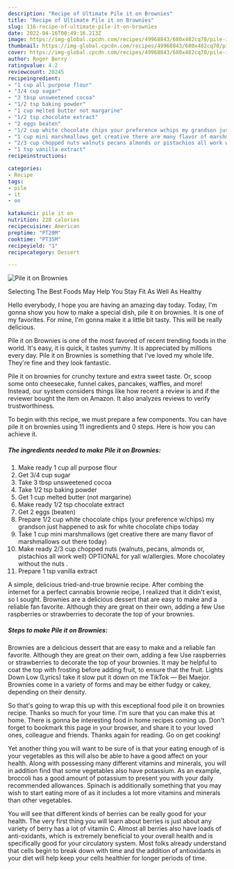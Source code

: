 ```yaml
---
description: "Recipe of Ultimate Pile it on Brownies"
title: "Recipe of Ultimate Pile it on Brownies"
slug: 116-recipe-of-ultimate-pile-it-on-brownies
date: 2022-04-16T00:49:16.213Z
image: https://img-global.cpcdn.com/recipes/49968843/680x482cq70/pile-it-on-brownies-recipe-main-photo.jpg
thumbnail: https://img-global.cpcdn.com/recipes/49968843/680x482cq70/pile-it-on-brownies-recipe-main-photo.jpg
cover: https://img-global.cpcdn.com/recipes/49968843/680x482cq70/pile-it-on-brownies-recipe-main-photo.jpg
author: Roger Berry
ratingvalue: 4.2
reviewcount: 20245
recipeingredient:
- "1 cup all purpose flour"
- "3/4 cup sugar"
- "3 tbsp unsweetened cocoa"
- "1/2 tsp baking powder"
- "1 cup melted butter not margarine"
- "1/2 tsp chocolate extract"
- "2 eggs beaten"
- "1/2 cup white chocolate chips your preference wchips my grandson just happened to ask for white chocolate chips today"
- "1 cup mini marshmallows get creative there are many flavor of marshmallows out there today"
- "2/3 cup chopped nuts walnuts pecans almonds or pistachios all work well OPTIONAL for yall wallergies More chocolatey without the nuts "
- "1 tsp vanilla extract"
recipeinstructions:

categories:
- Recipe
tags:
- pile
- it
- on

katakunci: pile it on 
nutrition: 228 calories
recipecuisine: American
preptime: "PT20M"
cooktime: "PT35M"
recipeyield: "1"
recipecategory: Dessert

---
```



![Pile it on Brownies](https://img-global.cpcdn.com/recipes/49968843/680x482cq70/pile-it-on-brownies-recipe-main-photo.jpg)

Selecting The Best Foods May Help You Stay Fit As Well As Healthy

Hello everybody, I hope you are having an amazing day today. Today, I'm gonna show you how to make a special dish, pile it on brownies. It is one of my favorites. For mine, I'm gonna make it a little bit tasty. This will be really delicious.

Pile it on Brownies is one of the most favored of recent trending foods in the world. It's easy, it is quick, it tastes yummy. It is appreciated by millions every day. Pile it on Brownies is something that I've loved my whole life. They're fine and they look fantastic.

Pile it on brownies for crunchy texture and extra sweet taste. Or, scoop some onto cheesecake, funnel cakes, pancakes, waffles, and more! Instead, our system considers things like how recent a review is and if the reviewer bought the item on Amazon. It also analyzes reviews to verify trustworthiness.


To begin with this recipe, we must prepare a few components. You can have pile it on brownies using 11 ingredients and 0 steps. Here is how you can achieve it.

<!--inarticleads1-->

##### The ingredients needed to make Pile it on Brownies:

1. Make ready 1 cup all purpose flour
1. Get 3/4 cup sugar
1. Take 3 tbsp unsweetened cocoa
1. Take 1/2 tsp baking powder
1. Get 1 cup melted butter (not margarine)
1. Make ready 1/2 tsp chocolate extract
1. Get 2 eggs (beaten)
1. Prepare 1/2 cup white chocolate chips (your preference w/chips) my grandson just happened to ask for white chocolate chips today
1. Take 1 cup mini marshmallows (get creative there are many flavor of marshmallows out there today)
1. Make ready 2/3 cup chopped nuts (walnuts, pecans, almonds or, pistachios all work well) OPTIONAL for yall w/allergies. More chocolatey without the nuts .
1. Prepare 1 tsp vanilla extract


A simple, delicious tried-and-true brownie recipe. After combing the internet for a perfect cannabis brownie recipe, I realized that it didn&#39;t exist, so I sought. Brownies are a delicious dessert that are easy to make and a reliable fan favorite. Although they are great on their own, adding a few Use raspberries or strawberries to decorate the top of your brownies. 

<!--inarticleads2-->

##### Steps to make Pile it on Brownies:



Brownies are a delicious dessert that are easy to make and a reliable fan favorite. Although they are great on their own, adding a few Use raspberries or strawberries to decorate the top of your brownies. It may be helpful to coat the top with frosting before adding fruit, to ensure that the fruit. Lights Down Low (Lyrics) take it slow put it down on me TikTok — Bei Maejor. Brownies come in a variety of forms and may be either fudgy or cakey, depending on their density. 

So that's going to wrap this up with this exceptional food pile it on brownies recipe. Thanks so much for your time. I'm sure that you can make this at home. There is gonna be interesting food in home recipes coming up. Don't forget to bookmark this page in your browser, and share it to your loved ones, colleague and friends. Thanks again for reading. Go on get cooking!

Yet another thing you will want to be sure of is that your eating enough of is your vegetables as this will also be able to have a good affect on your health. Along with possessing many different vitamins and minerals, you will in addition find that some vegetables also have potassium. As an example, broccoli has a good amount of potassium to present you with your daily recommended allowances. Spinach is additionally something that you may wish to start eating more of as it includes a lot more vitamins and minerals than other vegetables.

You will see that different kinds of berries can be really good for your health. The very first thing you will learn about berries is just about any variety of berry has a lot of vitamin C. Almost all berries also have loads of anti-oxidants, which is extremely beneficial to your overall health and is specifically good for your circulatory system. Most folks already understand that cells begin to break down with time and the addition of antioxidants in your diet will help keep your cells healthier for longer periods of time.
